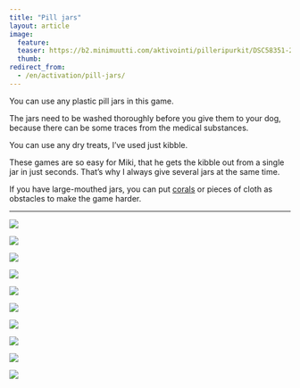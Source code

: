 ```yaml
---
title: "Pill jars"
layout: article
image:
  feature:
  teaser: https://b2.minimuutti.com/aktivointi/pilleripurkit/DSC58351-245px.jpg
  thumb:
redirect_from:
  - /en/activation/pill-jars/
---
```


You can use any plastic pill jars in this game.

The jars need to be washed thoroughly before you give them to your dog, because there can be some traces from the medical substances.

You can use any dry treats, I’ve used just kibble.

These games are so easy for Miki, that he gets the kibble out from a single jar in just seconds. That’s why I always give several jars at the same time.

If you have large-mouthed jars, you can put [corals](/en/brain-games/corals/) or pieces of cloth as obstacles to make the game harder.

---

![](https://b2.minimuutti.com/aktivointi/pilleripurkit/DSC58351-800px.jpg)

![](https://b2.minimuutti.com/aktivointi/pilleripurkit/DSC58362-800px.jpg)

![](https://b2.minimuutti.com/aktivointi/pilleripurkit/DSC58407-800px.jpg)

![](https://b2.minimuutti.com/aktivointi/pilleripurkit/DSC58421-800px.jpg)

![](https://b2.minimuutti.com/aktivointi/pilleripurkit/DSC58428-800px.jpg)

![](https://b2.minimuutti.com/aktivointi/pilleripurkit/DSC58465-800px.jpg)

![](https://b2.minimuutti.com/aktivointi/pilleripurkit/DSC58472-800px.jpg)

![](https://b2.minimuutti.com/aktivointi/pilleripurkit/DSC58485-800px.jpg)

![](https://b2.minimuutti.com/aktivointi/pilleripurkit/DSC60994-800px.jpg)

![](https://b2.minimuutti.com/aktivointi/pilleripurkit/DSC60998-800px.jpg)
